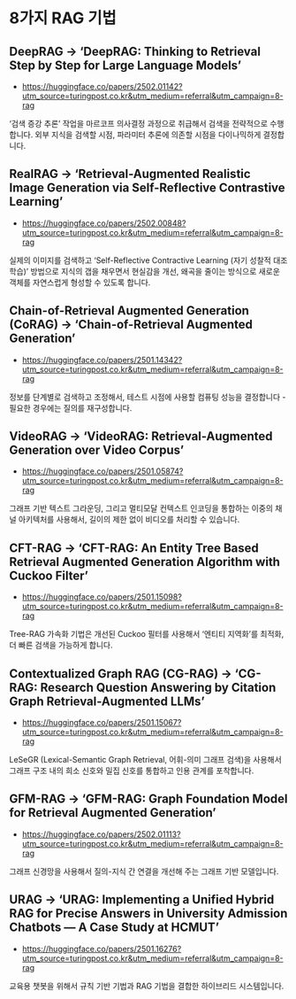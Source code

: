 # 8가지 RAG 기법 

## DeepRAG → ‘DeepRAG: Thinking to Retrieval Step by Step for Large Language Models’

- https://huggingface.co/papers/2502.01142?utm_source=turingpost.co.kr&utm_medium=referral&utm_campaign=8-rag

‘검색 증강 추론’ 작업을 마르코프 의사결정 과정으로 취급해서 검색을 전략적으로 수행합니다. 외부 지식을 검색할 시점, 파라미터 추론에 의존할 시점을 다이나믹하게 결정합니다.

## RealRAG → ‘Retrieval-Augmented Realistic Image Generation via Self-Reflective Contrastive Learning’

- https://huggingface.co/papers/2502.00848?utm_source=turingpost.co.kr&utm_medium=referral&utm_campaign=8-rag

실제의 이미지를 검색하고 ‘Self-Reflective Contractive Learning (자기 성찰적 대조 학습)’ 방법으로 지식의 갭을 채우면서 현실감을 개선, 왜곡을 줄이는 방식으로 새로운 객체를 자연스럽게 형성할 수 있도록 합니다.

## Chain-of-Retrieval Augmented Generation (CoRAG) → ‘Chain-of-Retrieval Augmented Generation’

- https://huggingface.co/papers/2501.14342?utm_source=turingpost.co.kr&utm_medium=referral&utm_campaign=8-rag

정보를 단계별로 검색하고 조정해서, 테스트 시점에 사용할 컴퓨팅 성능을 결정합니다 - 필요한 경우에는 질의를 재구성합니다.

## VideoRAG → ‘VideoRAG: Retrieval-Augmented Generation over Video Corpus’

- https://huggingface.co/papers/2501.05874?utm_source=turingpost.co.kr&utm_medium=referral&utm_campaign=8-rag

그래프 기반 텍스트 그라운딩, 그리고 멀티모달 컨텍스트 인코딩을 통합하는 이중의 채널 아키텍처를 사용해서, 길이의 제한 없이 비디오를 처리할 수 있습니다.

## CFT-RAG → ‘CFT-RAG: An Entity Tree Based Retrieval Augmented Generation Algorithm with Cuckoo Filter’

- https://huggingface.co/papers/2501.15098?utm_source=turingpost.co.kr&utm_medium=referral&utm_campaign=8-rag

Tree-RAG 가속화 기법은 개선된 Cuckoo 필터를 사용해서 ‘엔티티 지역화’를 최적화, 더 빠른 검색을 가능하게 합니다.

## Contextualized Graph RAG (CG-RAG) → ‘CG-RAG: Research Question Answering by Citation Graph Retrieval-Augmented LLMs’

- https://huggingface.co/papers/2501.15067?utm_source=turingpost.co.kr&utm_medium=referral&utm_campaign=8-rag

LeSeGR (Lexical-Semantic Graph Retrieval, 어휘-의미 그래프 검색)을 사용해서 그래프 구조 내의 희소 신호와 밀집 신호를 통합하고 인용 관계를 포착합니다.

## GFM-RAG → ‘GFM-RAG: Graph Foundation Model for Retrieval Augmented Generation’

- https://huggingface.co/papers/2502.01113?utm_source=turingpost.co.kr&utm_medium=referral&utm_campaign=8-rag

그래프 신경망을 사용해서 질의-지식 간 연결을 개선해 주는 그래프 기반 모델입니다.

## URAG → ‘URAG: Implementing a Unified Hybrid RAG for Precise Answers in University Admission Chatbots — A Case Study at HCMUT’

- https://huggingface.co/papers/2501.16276?utm_source=turingpost.co.kr&utm_medium=referral&utm_campaign=8-rag

교육용 챗봇을 위해서 규칙 기반 기법과 RAG 기법을 결합한 하이브리드 시스템입니다.